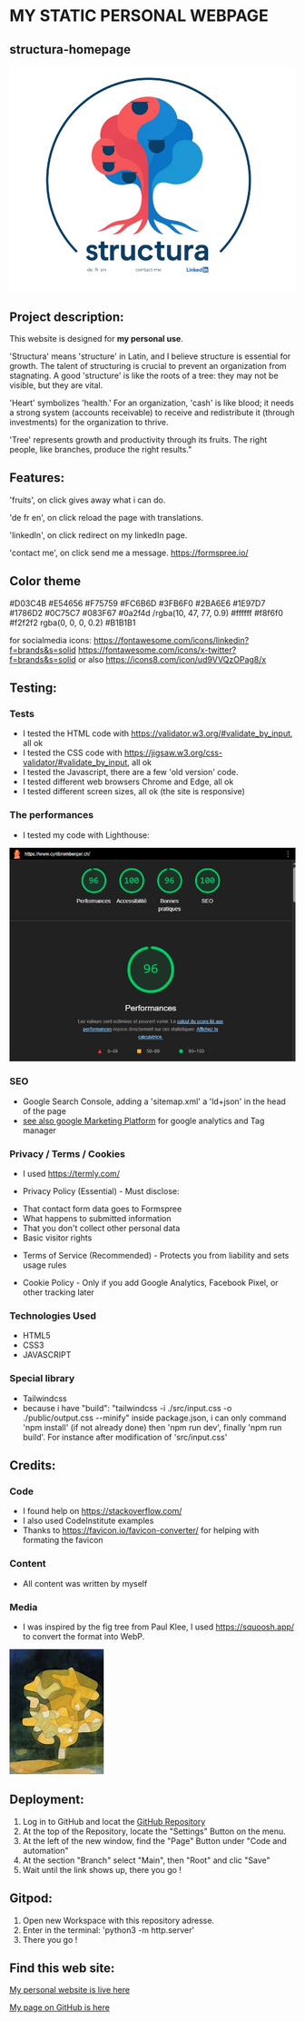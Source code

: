 
# MY STATIC PERSONAL WEBPAGE 
## structura-homepage

<img src="assets/images/structura_homepage.jpg" alt="ReadmePicture1">

## Project description:
This website is designed for **my personal use**. 

'Structura' means 'structure' in Latin, and I believe structure is essential for growth. The talent of structuring is crucial to prevent an organization from stagnating. A good 'structure' is like the roots of a tree: they may not be visible, but they are vital.

'Heart' symbolizes 'health.' For an organization, 'cash' is like blood; it needs a strong system (accounts receivable) to receive and redistribute it (through investments) for the organization to thrive. 

'Tree' represents growth and productivity through its fruits. The right people, like branches, produce the right results."

## Features:
'fruits', on click gives away what i can do.

'de fr en', on click reload the page with translations.

'linkedIn', on click redirect on my linkedIn page.

'contact me', on click send me a message. https://formspree.io/

## Color theme

#D03C4B
#E54656
#F75759
#FC6B6D
#3FB6F0
#2BA6E6
#1E97D7
#1786D2
#0C75C7
#083F67
#0a2f4d /rgba(10, 47, 77, 0.9)
#ffffff
#f8f6f0
#f2f2f2
rgba(0, 0, 0, 0.2)
#B1B1B1

for socialmedia icons:
    https://fontawesome.com/icons/linkedin?f=brands&s=solid
    https://fontawesome.com/icons/x-twitter?f=brands&s=solid
or also
    https://icons8.com/icon/ud9VVQzOPag8/x

## Testing:

### Tests
- I tested the HTML code with https://validator.w3.org/#validate_by_input, all ok
- I tested the CSS code with https://jigsaw.w3.org/css-validator/#validate_by_input, all ok
- I tested the Javascript, there are a few 'old version' code. 
- I tested different web browsers Chrome and Edge, all ok
- I tested different screen sizes, all ok (the site is responsive)

### The performances
- I tested my code with Lighthouse:
<img src="assets/images/structura_Lighthouse performances 4.jpg" alt="ReadmePicture3">

### SEO 
- Google Search Console, adding a 'sitemap.xml' a 'ld+json' in the head of the page
- [see also google Marketing Platform](https://marketingplatform.google.com/) for google analytics and Tag manager

### Privacy / Terms / Cookies
- I used https://termly.com/

- Privacy Policy (Essential) - Must disclose:
* That contact form data goes to Formspree
* What happens to submitted information
* That you don't collect other personal data
* Basic visitor rights

- Terms of Service (Recommended) - Protects you from liability and sets usage rules

- Cookie Policy - Only if you add Google Analytics, Facebook Pixel, or other tracking later

### Technologies Used
- HTML5
- CSS3
- JAVASCRIPT

### Special library
- Tailwindcss
- because i have "build": "tailwindcss -i ./src/input.css -o ./public/output.css --minify" inside package.json, i can only command 'npm install' (if not already done)
  then 'npm run dev', finally 'npm run build'. For instance after modification of 'src/input.css'

## Credits:

### Code
- I found help on <https://stackoverflow.com/>
- I also used CodeInstitute examples 
- Thanks to https://favicon.io/favicon-converter/ for helping with formating the favicon

### Content
- All content was written by myself 

### Media
- I was inspired by the fig tree from Paul Klee, I used https://squoosh.app/ to convert the format into WebP.
<img src="assets/images/Fig Tree, by Paul Klee.jfif" alt="ReadmePicture9">

## Deployment:
1. Log in to GitHub and locat the [GitHub Repository](https://github.com/Cyril-CRGB/structura_homepage)
2. At the top of the Repository, locate the "Settings" Button on the menu.
3. At the left of the new window, find the "Page" Button under "Code and automation"
4. At the section "Branch" select "Main", then "Root" and clic "Save"
5. Wait until the link shows up, there you go !

## Gitpod:
1. Open new Workspace with this repository adresse.
2. Enter in the terminal: 'python3 -m http.server'
3. There you go !

## Find this web site:

[My personal website is live here](https://cyril-crgb.github.io/structura_homepage/index.html)

[My page on GitHub is here](https://github.com/Cyril-CRGB/structura_homepage)
